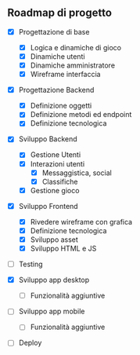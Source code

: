 ## Roadmap di progetto

- [x] Progettazione di base
    - [x] Logica e dinamiche di gioco
    - [x] Dinamiche utenti
    - [x] Dinamiche amministratore
    - [x] Wireframe interfaccia

- [x] Progettazione Backend
    - [x] Definizione oggetti
    - [x] Definizione metodi ed endpoint
    - [x] Definizione tecnologica

- [x] Sviluppo Backend
    - [x] Gestione Utenti
    - [x] Interazioni utenti
        - [x] Messaggistica, social
        - [x] Classifiche
    - [x] Gestione gioco

- [x] Sviluppo Frontend
    - [x] Rivedere wireframe con grafica
    - [x] Definizione tecnologica
    - [x] Sviluppo asset
    - [x] Sviluppo HTML e JS

- [ ] Testing

- [x] Sviluppo app desktop
    - [ ] Funzionalità aggiuntive

- [ ] Sviluppo app mobile
    - [ ] Funzionalità aggiuntive

- [ ] Deploy

